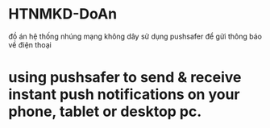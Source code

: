 # HTNMKD-DoAn
đồ án hệ thống nhúng mạng không dây sử dụng pushsafer để gửi thông báo về điện thoại
# using pushsafer to send & receive instant push notifications on your phone, tablet or desktop pc.
